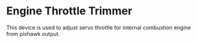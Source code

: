 # Engine Throttle Trimmer

This device is used to adjust servo throttle for internal combustion engine from pixhawk output.
